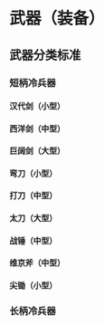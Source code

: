 # 武器（装备）

## 武器分类标准

### 短柄冷兵器
#### 汉代剑（小型）
#### 西洋剑（中型）
#### 巨阔剑（大型）
#### 弯刀（小型）
#### 打刀（中型）
#### 太刀（大型）
#### 战锤（中型）
#### 维京斧（中型）
#### 尖锄（小型）
### 长柄冷兵器


